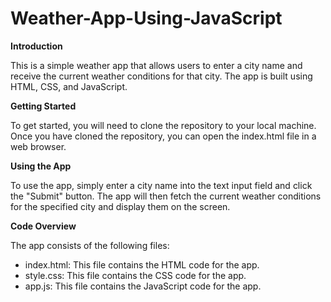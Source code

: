 # Weather-App-Using-JavaScript
**Introduction**

This is a simple weather app that allows users to enter a city name and receive the current weather conditions for that city. The app is built using HTML, CSS, and JavaScript.

**Getting Started**

To get started, you will need to clone the repository to your local machine. Once you have cloned the repository, you can open the index.html file in a web browser.

**Using the App**

To use the app, simply enter a city name into the text input field and click the "Submit" button. The app will then fetch the current weather conditions for the specified city and display them on the screen.

**Code Overview**

The app consists of the following files:

* index.html: This file contains the HTML code for the app.
* style.css: This file contains the CSS code for the app.
* app.js: This file contains the JavaScript code for the app.
